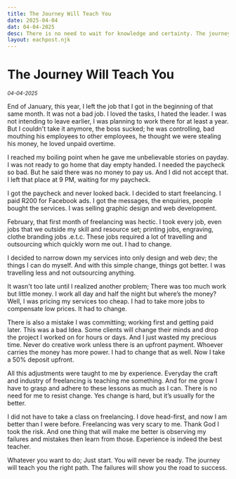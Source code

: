 ```yaml
---
title: The Journey Will Teach You 
date: 2025-04-04
dat: 04-04-2025
desc: There is no need to wait for knowledge and certainty. The journey will show you the way.
layout: eachpost.njk
---
```


# The Journey Will Teach You

<sup>_04-04-2025_<sup>


End of January, this year, I left the job that I got in the beginning of that same month. It was not a bad job. I loved the tasks, I hated the leader. I was not intending to leave earlier, I was planning to work there for at least a year. But I couldn't take it anymore, the boss sucked; he was controlling, bad mouthing his employees to other employees, he thought we were stealing his money, he loved unpaid overtime. 


I reached my boiling point when he gave me unbelievable stories on payday. I was not ready to go home that day empty handed. I needed the paycheck so bad. But he said there was no money to pay us. And I did not accept that. I left that place at 9 PM, waiting for my paycheck.


I got the paycheck and never looked back.
I decided to start freelancing. I paid R200 for Facebook ads. I got the messages, the enquiries, people bought the services. I was selling graphic design and web development.


February, that first month of freelancing was hectic. I took every job, even jobs that we outside my skill and resource set; printing jobs, engraving, clothe branding jobs .e.t.c. These jobs required a lot of travelling and outsourcing which quickly worn me out.
I had to change.


I decided to narrow down my services into only design and web dev; the things I can do myself. And with this simple change, things got better. I was travelling less and not outsourcing anything.


It wasn't too late until I realized another problem; There was too much work but little money. I work all day and half the night but where’s the money? Well, I was pricing my services too cheap. I had to take more jobs to compensate low prices. It had to change.


There is also a mistake I was committing; working first and getting paid later. This was a bad Idea. Some clients will change their minds and drop the project I worked on for hours or days. And I just wasted my precious time. Never do creative work unless there is an upfront payment. Whoever carries the money has more power. I had to change that as well. Now I take a 50% deposit upfront.


All this adjustments were taught to me by experience. Everyday the craft and industry of freelancing is teaching me something. And for me grow I have to grasp and adhere to these lessons as much as I can. There is no need for me to resist change. Yes change is hard, but it’s usually for the better.


I did not have to take a class on freelancing. I dove head-first, and now I am better than I were before. Freelancing was very scary to me. Thank God I took the risk. And one thing that will make me better is observing my failures and mistakes then learn from those. Experience is indeed the best teacher.


Whatever you want to do; Just start. You will never be ready. The journey will teach you the right path. The failures will show you the road to success.
